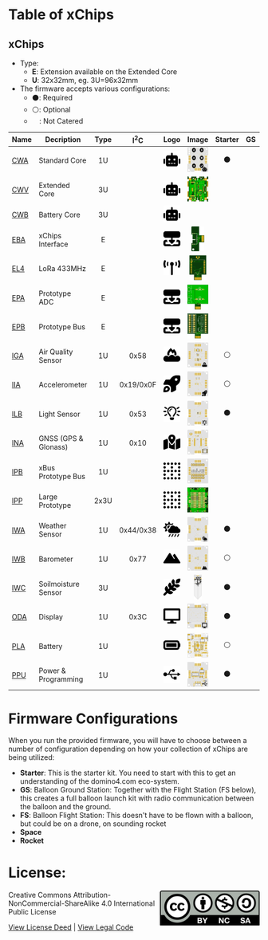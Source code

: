 # Table of xChips

## xChips

- Type: 
  - **E**: Extension available on the Extended Core
  - **U**: 32x32mm, eg. 3U=96x32mm
- The firmware accepts various configurations:
  - :black_circle:: Required
  - :white_circle:: Optional
  - `  `: Not Catered

| Name | Decription |Type|I<sup>2</sup>C | Logo | Image  | Starter | GS | FS | Space | Rocket 
| -- | -- | :--:| :--:| :--:|  :--:|:--:|:--:| :--:|:--:| :--:|
| [CWA](https://github.com/domino4com/CWA) | Standard Core|1U||<img src="assets/CWS.svg" width=50> | <img src="assets/CWS.png" height=50>|:black_circle:|||||
| [CWV](https://github.com/domino4com/CWV) | Extended Core|3U||<img src="assets/CWS.svg" width=50> | <img src="assets/CWV.png" height=50>||||||
| [CWB](https://github.com/domino4com/CWB) | Battery Core|3U||<img src="assets/CWS.svg" width=50> | ||||||
| [EBA](https://github.com/domino4com/EBA) | xChips Interface |E|| <img src="assets/EXT.svg" width=50> | <img src="assets/EBA.png" height=50>||||||
| [EL4](https://github.com/domino4com/ELx) | LoRa 433MHz| E||<img src="assets/ELx.svg" width=50> | <img src="assets/ELx.png" height=50>||||||
| [EPA](https://github.com/domino4com/EPA) | Prototype ADC | E||<img src="assets/EXT.svg" width=50> | <img src="assets/EPA.png" height=50>||||||
| [EPB](https://github.com/domino4com/EPB) | Prototype Bus | E||<img src="assets/EXT.svg" width=50> | <img src="assets/EPB.png" height=50>||||||
| [IGA](https://github.com/domino4com/IGA) | Air Quality Sensor |1U|0x58|<img src="assets/IGA.svg" width=50> | <img src="assets/IGA.png" height=50>|:white_circle:|||||
| [IIA](https://github.com/domino4com/IIA) | Accelerometer |1U|0x19/0x0F|<img src="assets/IIA.svg" width=50> |<img src="assets/IIA.png" height=50>|:white_circle:|||||
| [ILB](https://github.com/domino4com/ILB) | Light Sensor |1U|0x53|<img src="assets/ILB.svg" width=50> | <img src="assets/ILB.png" height=50>|:black_circle:|||||
| [INA](https://github.com/domino4com/INA) | GNSS (GPS & Glonass) |1U|0x10|<img src="assets/INA.svg" width=50> |<img src="assets/INA.png" height=50>||||||
| [IPB](https://github.com/domino4com/IPB) | xBus Prototype Bus |1U||<img src="assets/IP.svg" width=50> |<img src="assets/IPB.png" height=50>||||||
| [IPP](https://github.com/domino4com/IPP) | Large Prototype |2x3U||<img src="assets/IP.svg" width=50> |<img src="assets/IPP.png" height=50>||||||
| [IWA](https://github.com/domino4com/IWA) | Weather Sensor |1U|0x44/0x38|<img src="assets/IWA.svg" width=50> |<img src="assets/IWA.png" height=50>|:black_circle:|||||
| [IWB](https://github.com/domino4com/IWB) | Barometer |1U|0x77|<img src="assets/IWB.svg" width=50> | <img src="assets/IWB.png" height=50>|:white_circle:|||||
| [IWC](https://github.com/domino4com/IWC) | Soilmoisture Sensor|3U||<img src="assets/IWC.svg" width=50> | <img src="assets/IWC.png" height=50>|:black_circle:|||||
| [ODA](https://github.com/domino4com/ODA) | Display |1U|0x3C|<img src="assets/ODA.svg" width=50> | <img src="assets/ODA.png" height=50>|:black_circle:|||||
| [PLA](https://github.com/domino4com/PLA) | Battery |1U||<img src="assets/PLA.svg" width=50> | <img src="assets/PLA.png" height=50>|:white_circle:|||||
| [PPU](https://github.com/domino4com/PPU) | Power & Programming |1U||<img src="assets/PPU.svg" width=50> | <img src="assets/PPU.png" height=50>|:black_circle:|||||

# Firmware Configurations
When you run the provided firmware, you will have to choose between a number of configuration depending on how your collection of xChips are being utilized:
- **Starter**: This is the starter kit. You need to start with this to get an understanding of the domino4.com eco-system.
- **GS**: Balloon Ground Station: Together with the Flight Station (FS below), this creates a full balloon launch kit with radio communication between the balloon and the ground.
- **FS**: Balloon Flight Station: This doesn't have to be flown with a balloon, but could be on a drone, on sounding rocket
- **Space**
- **Rocket** 

# License: 
<img src="assets/CC-BY-NC-SA.svg" width=200 align="right">
Creative Commons Attribution-NonCommercial-ShareAlike 4.0 International Public License

[View License Deed](https://creativecommons.org/licenses/by-nc-sa/4.0/) | [View Legal Code](https://creativecommons.org/licenses/by-nc-sa/4.0/legalcode)
